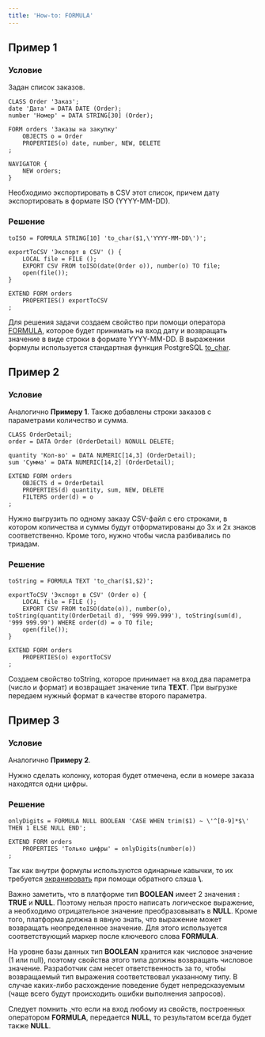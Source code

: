 ```yaml
---
title: 'How-to: FORMULA'
---
```


## Пример 1

### Условие

Задан список заказов.

```lsf
CLASS Order 'Заказ';
date 'Дата' = DATA DATE (Order);
number 'Номер' = DATA STRING[30] (Order);

FORM orders 'Заказы на закупку'
    OBJECTS o = Order
    PROPERTIES(o) date, number, NEW, DELETE
;

NAVIGATOR {
    NEW orders;
}
```

Необходимо экспортировать в CSV этот список, причем дату экспортировать в формате ISO (YYYY-MM-DD).

### Решение

```lsf
toISO = FORMULA STRING[10] 'to_char($1,\'YYYY-MM-DD\')';

exportToCSV 'Экспорт в CSV' () {
    LOCAL file = FILE ();
    EXPORT CSV FROM toISO(date(Order o)), number(o) TO file;
    open(file());
}

EXTEND FORM orders
    PROPERTIES() exportToCSV
;
```

Для решения задачи создаем свойство при помощи оператора [FORMULA](FORMULA_operator.md), которое будет принимать на вход дату и возвращать значение в виде строки в формате YYYY-MM-DD. В выражении формулы используется стандартная функция PostgreSQL [to\_char](https://www.postgresql.org/docs/11/functions-formatting.html).

## Пример 2

### Условие

Аналогично **Примеру 1**. Также добавлены строки заказов с параметрами количество и сумма.

```lsf
CLASS OrderDetail;
order = DATA Order (OrderDetail) NONULL DELETE;

quantity 'Кол-во' = DATA NUMERIC[14,3] (OrderDetail);
sum 'Сумма' = DATA NUMERIC[14,2] (OrderDetail);

EXTEND FORM orders
    OBJECTS d = OrderDetail
    PROPERTIES(d) quantity, sum, NEW, DELETE
    FILTERS order(d) = o
;
```

Нужно выгрузить по одному заказу CSV-файл с его строками, в котором количества и суммы будут отформатированы до 3х и 2х знаков соответственно. Кроме того, нужно чтобы числа разбивались по триадам.

### Решение

```lsf
toString = FORMULA TEXT 'to_char($1,$2)';

exportToCSV 'Экспорт в CSV' (Order o) {
    LOCAL file = FILE ();
    EXPORT CSV FROM toISO(date(o)), number(o), toString(quantity(OrderDetail d), '999 999.999'), toString(sum(d), '999 999.99') WHERE order(d) = o TO file;
    open(file());
}

EXTEND FORM orders
    PROPERTIES(o) exportToCSV
;
```

Создаем свойство toString, которое принимает на вход два параметра (число и формат) и возвращает значение типа **TEXT**. При выгрузке передаем нужный формат в качестве второго параметра.

## Пример 3

### Условие

Аналогично **Примеру 2**.

Нужно сделать колонку, которая будет отмечена, если в номере заказа находятся одни цифры.

### Решение

```lsf
onlyDigits = FORMULA NULL BOOLEAN 'CASE WHEN trim($1) ~ \'^[0-9]*$\' THEN 1 ELSE NULL END';

EXTEND FORM orders
    PROPERTIES 'Только цифры' = onlyDigits(number(o))
;
```

Так как внутри формулы используются одинарные кавычки, то их требуется [экранировать](https://ru.wikipedia.org/wiki/%D0%AD%D0%BA%D1%80%D0%B0%D0%BD%D0%B8%D1%80%D0%BE%D0%B2%D0%B0%D0%BD%D0%B8%D0%B5_%D1%81%D0%B8%D0%BC%D0%B2%D0%BE%D0%BB%D0%BE%D0%B2) при помощи обратного слэша **\\**.

Важно заметить, что в платформе тип **BOOLEAN** имеет 2 значения : **TRUE** и **NULL**. Поэтому нельзя просто написать логическое выражение, а необходимо отрицательное значение преобразовывать в **NULL**. Кроме того, платформа должна в явную знать, что выражение может возвращать неопределенное значение. Для этого используется соответствующий маркер после ключевого слова **FORMULA**.

На уровне базы данных тип **BOOLEAN** хранится как числовое значение (1 или null), поэтому свойства этого типа должны возвращать числовое значение. Разработчик сам несет ответственность за то, чтобы возвращаемый тип выражения соответствовал указанному типу. В случае каких-либо расхождение поведение будет непредсказуемым (чаще всего будут происходить ошибки выполнения запросов).

Следует помнить ,что если на вход любому из свойств, построенных оператором **FORMULA**, передается **NULL**, то результатом всегда будет также **NULL**.

  
